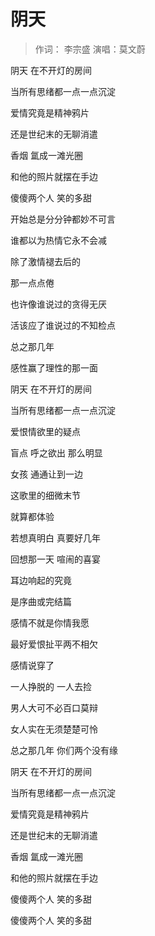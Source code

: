 # 阴天
> 作词： 李宗盛 演唱：莫文蔚

阴天 在不开灯的房间

当所有思绪都一点一点沉淀

爱情究竟是精神鸦片

还是世纪末的无聊消遣

香烟 氲成一滩光圈

和他的照片就摆在手边

傻傻两个人 笑的多甜

开始总是分分钟都妙不可言

谁都以为热情它永不会减

除了激情褪去后的

那一点点倦

也许像谁说过的贪得无厌

活该应了谁说过的不知检点

总之那几年

感性赢了理性的那一面

阴天 在不开灯的房间

当所有思绪都一点一点沉淀

爱恨情欲里的疑点

盲点 呼之欲出 那么明显

女孩 通通让到一边

这歌里的细微末节

就算都体验

若想真明白 真要好几年

回想那一天 喧闹的喜宴

耳边响起的究竟

是序曲或完结篇

感情不就是你情我愿

最好爱恨扯平两不相欠

感情说穿了

一人挣脱的 一人去捡

男人大可不必百口莫辩

女人实在无须楚楚可怜

总之那几年 你们两个没有缘

阴天 在不开灯的房间

当所有思绪都一点一点沉淀

爱情究竟是精神鸦片

还是世纪末的无聊消遣

香烟 氲成一滩光圈

和他的照片就摆在手边

傻傻两个人 笑的多甜

傻傻两个人 笑的多甜
